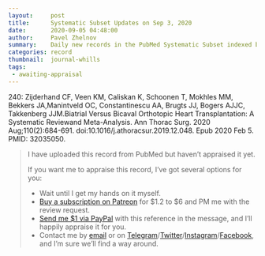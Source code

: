 ```yaml
---
layout:     post
title:      Systematic Subset Updates on Sep 3, 2020
date:       2020-09-05 04:48:00
author:     Pavel Zhelnov
summary:    Daily new records in the PubMed Systematic Subset indexed by Sep 3, 2020.
categories: record
thumbnail:  journal-whills
tags:
 - awaiting-appraisal
---
```


240: Zijderhand CF, Veen KM, Caliskan K, Schoonen T, Mokhles MM, Bekkers JA,Manintveld OC, Constantinescu AA, Brugts JJ, Bogers AJJC, Takkenberg JJM.Biatrial Versus Bicaval Orthotopic Heart Transplantation: A Systematic Reviewand Meta-Analysis. Ann Thorac Surg. 2020 Aug;110(2):684-691. doi:10.1016/j.athoracsur.2019.12.048. Epub 2020 Feb 5. PMID: 32035050.

> I have uploaded this record from PubMed but haven’t appraised it yet.
>
> If you want me to appraise this record, I’ve got several options for you:
> * Wait until I get my hands on it myself.
> * [Buy a subscription on Patreon](https://patreon.com/zheln) for $1.2 to $6 and PM me with the review request.
> * [Send me $1 via PayPal](https://paypal.me/pjelnov) with this reference in the message, and I’ll happily appraise it for you.
> * Contact me by [email](mailto:pavel@zheln.com) or on [Telegram](https://t.me/drzhelnov)/[Twitter](https://twitter.com/drzhelnov)/[Instagram](https://instagram.com/igzheln)/[Facebook](https://facebook.com/drzhelnov), and I’m sure we’ll find a way around.
